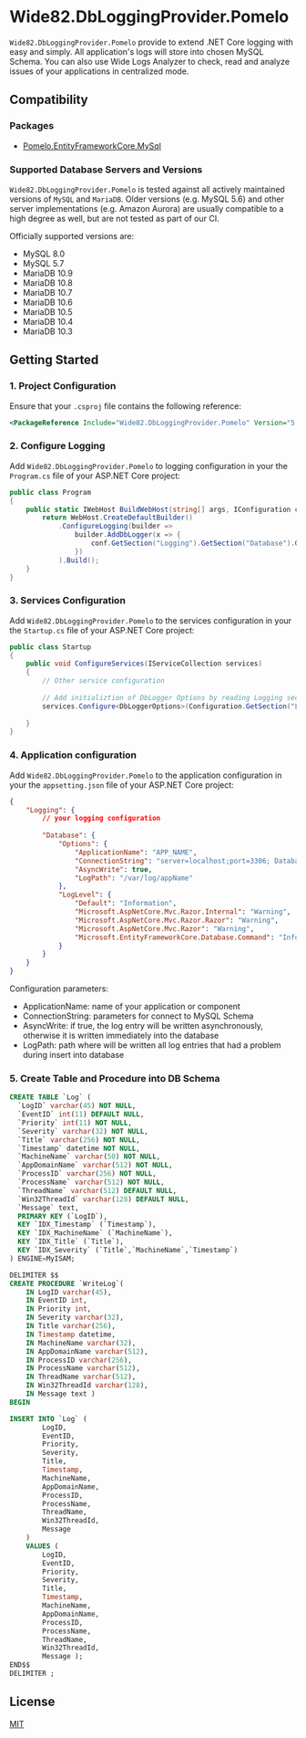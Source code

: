 # Wide82.DbLoggingProvider.Pomelo

`Wide82.DbLoggingProvider.Pomelo` provide to extend .NET Core logging with easy and simply. All application's logs will store into chosen MySQL Schema.
You can also use Wide Logs Analyzer to check, read and analyze issues of your applications in centralized mode.

## Compatibility

### Packages

* [Pomelo.EntityFrameworkCore.MySql](https://www.nuget.org/packages/Pomelo.EntityFrameworkCore.MySql/)

### Supported Database Servers and Versions

`Wide82.DbLoggingProvider.Pomelo` is tested against all actively maintained versions of `MySQL` and `MariaDB`. Older versions (e.g. MySQL 5.6) and other server implementations (e.g. Amazon Aurora) are usually compatible to a high degree as well, but are not tested as part of our CI.

Officially supported versions are:

- MySQL 8.0
- MySQL 5.7
- MariaDB 10.9
- MariaDB 10.8
- MariaDB 10.7
- MariaDB 10.6
- MariaDB 10.5
- MariaDB 10.4
- MariaDB 10.3

## Getting Started

### 1. Project Configuration

Ensure that your `.csproj` file contains the following reference:

```xml
<PackageReference Include="Wide82.DbLoggingProvider.Pomelo" Version="5.0.1" />
```
### 2. Configure Logging

Add `Wide82.DbLoggingProvider.Pomelo` to logging configuration in your the `Program.cs` file of your ASP.NET Core project:

```c#
public class Program 
{
    public static IWebHost BuildWebHost(string[] args, IConfiguration conf) {
        return WebHost.CreateDefaultBuilder()
            .ConfigureLogging(builder => 
                builder.AddDbLogger(x => {
                    conf.GetSection("Logging").GetSection("Database").GetSection("Options").Bind(x); 
                })
            ).Build();
    }
}
```
### 3. Services Configuration

Add `Wide82.DbLoggingProvider.Pomelo` to the services configuration in your the `Startup.cs` file of your ASP.NET Core project:

```c#
public class Startup
{
    public void ConfigureServices(IServiceCollection services)
    {
        // Other service configuration
        
        // Add initializtion of DbLogger Options by reading Logging section into appsetting.json
        services.Configure<DbLoggerOptions>(Configuration.GetSection("Logging").GetSection("Database").GetSection("Options"));
        
    }
}
```

### 4. Application configuration

Add `Wide82.DbLoggingProvider.Pomelo` to the application configuration in your the `appsetting.json` file of your ASP.NET Core project:

```json
{
    "Logging": {
        // your logging configuration
        
        "Database": {
            "Options": {
                "ApplicationName": "APP_NAME",
                "ConnectionString": "server=localhost;port=3306; Database=db_schema; uid=user; pwd=password;SslMode=none",
                "AsyncWrite": true,
                "LogPath": "/var/log/appName"
            },
            "LogLevel": {
                "Default": "Information",
                "Microsoft.AspNetCore.Mvc.Razor.Internal": "Warning", 
                "Microsoft.AspNetCore.Mvc.Razor.Razor": "Warning",
                "Microsoft.AspNetCore.Mvc.Razor": "Warning",
                "Microsoft.EntityFrameworkCore.Database.Command": "Information"
            }
        }
    }
}
```
Configuration parameters:

- ApplicationName: name of your application or component
- ConnectionString: parameters for connect to MySQL Schema
- AsyncWrite: if true, the log entry will be written asynchronously, otherwise it is written immediately into the database
- LogPath: path where will be written all log entries that had a problem during insert into database

### 5. Create Table and Procedure into DB Schema

```sql
CREATE TABLE `Log` (
  `LogID` varchar(45) NOT NULL,
  `EventID` int(11) DEFAULT NULL,
  `Priority` int(11) NOT NULL,
  `Severity` varchar(32) NOT NULL,
  `Title` varchar(256) NOT NULL,
  `Timestamp` datetime NOT NULL,
  `MachineName` varchar(50) NOT NULL,
  `AppDomainName` varchar(512) NOT NULL,
  `ProcessID` varchar(256) NOT NULL,
  `ProcessName` varchar(512) NOT NULL,
  `ThreadName` varchar(512) DEFAULT NULL,
  `Win32ThreadId` varchar(128) DEFAULT NULL,
  `Message` text,
  PRIMARY KEY (`LogID`),
  KEY `IDX_Timestamp` (`Timestamp`),
  KEY `IDX_MachineName` (`MachineName`),
  KEY `IDX_Title` (`Title`),
  KEY `IDX_Severity` (`Title`,`MachineName`,`Timestamp`)
) ENGINE=MyISAM;

DELIMITER $$
CREATE PROCEDURE `WriteLog`( 
	IN LogID varchar(45),
	IN EventID int,
	IN Priority int,
	IN Severity varchar(32),
	IN Title varchar(256),
	IN Timestamp datetime,
	IN MachineName varchar(32),
	IN AppDomainName varchar(512),
	IN ProcessID varchar(256),
	IN ProcessName varchar(512),
	IN ThreadName varchar(512), 
	IN Win32ThreadId varchar(128),
	IN Message text )
BEGIN

INSERT INTO `Log` (
		LogID,
		EventID,
		Priority,
		Severity,
		Title,
		Timestamp,
		MachineName,
		AppDomainName,
		ProcessID,
		ProcessName,
		ThreadName,
		Win32ThreadId,
		Message
	)
	VALUES (
		LogID,
		EventID,
		Priority,
		Severity,
		Title,
		Timestamp,
		MachineName,
		AppDomainName,
		ProcessID,
		ProcessName,
		ThreadName,
		Win32ThreadId,
		Message );
END$$
DELIMITER ;


```


## License

[MIT](https://github.com/PomeloFoundation/Pomelo.EntityFrameworkCore.MySql/blob/master/LICENSE)
